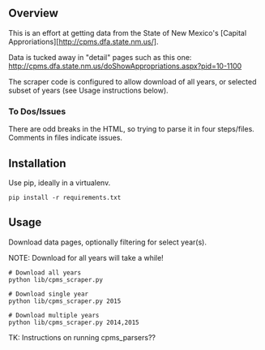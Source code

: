 ## Overview

This is an effort at getting data from the State of New Mexico's [Capital Approriations][http://cpms.dfa.state.nm.us/].

Data is tucked away in "detail" pages such as this one: http://cpms.dfa.state.nm.us/doShowAppropriations.aspx?pid=10-1100

The scraper code is configured to allow download of all years, or
selected subset of years (see Usage instructions below).

### To Dos/Issues

There are odd breaks in the HTML, so trying to parse it in four steps/files.
Comments in files indicate issues.

## Installation

Use pip, ideally in a virtualenv.

```
pip install -r requirements.txt
```

## Usage

Download data pages, optionally filtering for select year(s).

NOTE: Download for all years will take a while!

```
# Download all years
python lib/cpms_scraper.py

# Download single year
python lib/cpms_scraper.py 2015

# Download multiple years
python lib/cpms_scraper.py 2014,2015
```

TK: Instructions on running cpms_parsers??
